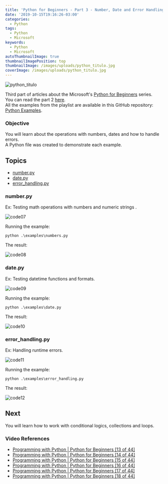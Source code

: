 ```yaml
---
title: 'Python for Beginners - Part 3 - Number, Date and Error Handling'
date: '2019-10-15T19:16:26-03:00'
categories:
  - Python
tags:
  - Python
  - Microsoft
keywords:
  - Python
  - Microsoft
autoThumbnailImage: true
thumbnailImagePosition: top
thumbnailImage: /images/uploads/python_titulo.jpg
coverImage: /images/uploads/python_titulo.jpg
---
```

![python_titulo](/images/uploads/python_titulo.jpg)

Third part of articles about the Microsoft's [Python for Beginners](https://www.youtube.com/watch?v=jFCNu1-Xdsw&list=PLlrxD0HtieHhS8VzuMCfQD4uJ9yne1mE6) series.  
You can read the part 2 [here](https://lucianopereira.netlify.com/posts/python-for-beginners-part-2-input-error-and-string/).  
All the examples from the playlist are available in this GitHub repository: [Python Examples](https://github.com/lucianopereira86/Python-Examples).

### Objective

You will learn about the operations with numbers, dates and how to handle errors.  
A Python file was created to demonstrate each example.

## Topics

* [number.py](#number-py)
* [date.py](#date-py)
* [error_handling.py](#error_handling-py)

### number.py

Ex: Testing math operations with numbers and numeric strings.

![code07](/images/uploads/python_code07.JPG)

Running the example:

```batch
python .\examples\numbers.py
```

The result:

![code08](/images/uploads/python_code08.JPG)

### date.py

Ex: Testing datetime functions and formats.

![code09](/images/uploads/python_code09.JPG)

Running the example:

```batch
python .\examples\date.py
```

The result:

![code10](/images/uploads/python_code10.JPG)

### error_handling.py

Ex: Handling runtime errors.

![code11](/images/uploads/python_code11.JPG)

Running the example:

```batch
python .\examples\error_handling.py
```

The result:

![code12](/images/uploads/python_code12.JPG)

## Next

You will learn how to work with conditional logics, collections and loops.

### Video References
* [Programming with Python | Python for Beginners [13 of 44]](https://www.youtube.com/watch?v=5yhn0MFLcu8&list=PLlrxD0HtieHhS8VzuMCfQD4uJ9yne1mE6&index=13)  
* [Programming with Python | Python for Beginners [14 of 44]](https://www.youtube.com/watch?v=T1j2tfZK7OI&list=PLlrxD0HtieHhS8VzuMCfQD4uJ9yne1mE6&index=14)  
* [Programming with Python | Python for Beginners [15 of 44]](https://www.youtube.com/watch?v=o1dlxoHxdHU&list=PLlrxD0HtieHhS8VzuMCfQD4uJ9yne1mE6&index=15)  
* [Programming with Python | Python for Beginners [16 of 44]](https://www.youtube.com/watch?v=Zs9u8TAv4_k&list=PLlrxD0HtieHhS8VzuMCfQD4uJ9yne1mE6&index=16)  
* [Programming with Python | Python for Beginners [17 of 44]](https://www.youtube.com/watch?v=HQqqNBZosn8&list=PLlrxD0HtieHhS8VzuMCfQD4uJ9yne1mE6&index=17)
* [Programming with Python | Python for Beginners [18 of 44]](https://www.youtube.com/watch?v=LrRh-V-hYEc&list=PLlrxD0HtieHhS8VzuMCfQD4uJ9yne1mE6&index=18)

